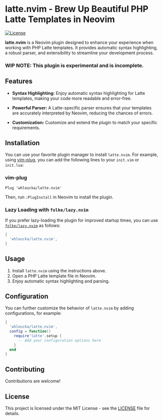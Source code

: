 # latte.nvim - Brew Up Beautiful PHP Latte Templates in Neovim

[![License](https://img.shields.io/badge/license-MIT-blue.svg)](LICENSE)

**latte.nvim** is a Neovim plugin designed to enhance your experience when working with PHP Latte templates. It provides automatic syntax highlighting, a robust parser, and extensibility to streamline your development process.

### WIP NOTE: This plugin is experimental and is incomplete.

## Features

- **Syntax Highlighting:** Enjoy automatic syntax highlighting for Latte templates, making your code more readable and error-free.

- **Powerful Parser:** A Latte-specific parser ensures that your templates are accurately interpreted by Neovim, reducing the chances of errors.

- **Customization:** Customize and extend the plugin to match your specific requirements.

## Installation

You can use your favorite plugin manager to install `latte.nvim`. For example, using [vim-plug](https://github.com/junegunn/vim-plug), you can add the following lines to your `init.vim` or `init.lua`:

### vim-plug

```vim
Plug 'whleucka/latte.nvim'
```

Then, run `:PlugInstall` in Neovim to install the plugin.

### Lazy Loading with `folke/lazy.nvim`

If you prefer lazy-loading the plugin for improved startup times, you can use [`folke/lazy.nvim`](https://github.com/folke/lazy.nvim) as follows:

```lua
{
  'whleucka/latte.nvim',
}
```

## Usage

1. Install `latte.nvim` using the instructions above.
2. Open a PHP Latte template file in Neovim.
3. Enjoy automatic syntax highlighting and parsing.

## Configuration

You can further customize the behavior of `latte.nvim` by adding configurations, for example:

```lua
{
  'whleucka/latte.nvim',
  config = function()
    require'latte'.setup {
      -- Add your configuration options here
    }
  end
}
```

## Contributing

Contributions are welcome!

## License

This project is licensed under the MIT License - see the [LICENSE](LICENSE) file for details.

